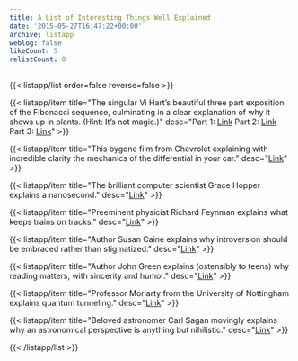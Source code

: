 ```yaml
---
title: A List of Interesting Things Well Explained
date: '2015-05-27T16:47:22+00:00'
archive: listapp
weblog: false
likeCount: 5
relistCount: 0
---
```



{{< listapp/list order=false reverse=false >}}

   {{< listapp/item title="The singular Vi Hart’s beautiful three part exposition of the Fibonacci sequence, culminating in a clear explanation of why it shows up in plants. (Hint: It’s not magic.)"
      desc="Part 1: [Link](http://bit.ly/1dvB7rh |) Part 2: [Link](http://bit.ly/1HuMpDk |) Part 3: [Link](http://bit.ly/1dvB52M)" >}}

   {{< listapp/item title="This bygone film from Chevrolet explaining with incredible clarity the mechanics of the differential in your car."
      desc="[Link](http://bit.ly/1Q8QAJE)" >}}

   {{< listapp/item title="The brilliant computer scientist Grace Hopper explains a nanosecond."
      desc="[Link](http://bit.ly/1RlwQVQ)" >}}

   {{< listapp/item title="Preeminent physicist Richard Feynman explains what keeps trains on tracks."
      desc="[Link](http://bit.ly/1HuMoiV)" >}}

   {{< listapp/item title="Author Susan Caine explains why introversion should be embraced rather than stigmatized."
      desc="[Link](http://bit.ly/1CPZZib)" >}}

   {{< listapp/item title="Author John Green explains (ostensibly to teens) why reading matters, with sincerity and humor."
      desc="[Link](http://bit.ly/1SAKjKY)" >}}

   {{< listapp/item title="Professor Moriarty from the University of Nottingham explains quantum tunneling."
      desc="[Link](http://bit.ly/1PL9U54)" >}}

   {{< listapp/item title="Beloved astronomer Carl Sagan movingly explains why an astronomical perspective is anything but nihilistic."
      desc="[Link](http://bit.ly/1dvB7ri)" >}}

{{< /listapp/list >}}
